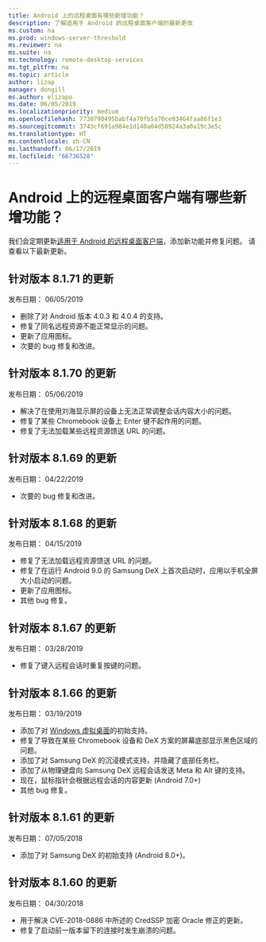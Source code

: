 ```yaml
---
title: Android 上的远程桌面有哪些新增功能？
description: 了解适用于 Android 的远程桌面客户端的最新更改
ms.custom: na
ms.prod: windows-server-threshold
ms.reviewer: na
ms.suite: na
ms.technology: remote-desktop-services
ms.tgt_pltfrm: na
ms.topic: article
author: lizap
manager: dongill
ms.author: elizapo
ms.date: 06/05/2019
ms.localizationpriority: medium
ms.openlocfilehash: 7730790495babf4a70fb5a70ce93464faa86f1e3
ms.sourcegitcommit: 3743cf691a984e1d140a04d50924a3a0a19c3e5c
ms.translationtype: HT
ms.contentlocale: zh-CN
ms.lasthandoff: 06/17/2019
ms.locfileid: "66736528"
---
```

# <a name="whats-new-for-the-remote-desktop-client-on-android"></a>Android 上的远程桌面客户端有哪些新增功能？

我们会定期更新[适用于 Android 的远程桌面客户端](remote-desktop-android.md)，添加新功能并修复问题。 请查看以下最新更新。

## <a name="updates-for-version-8171"></a>针对版本 8.1.71 的更新

发布日期：  06/05/2019

- 删除了对 Android 版本 4.0.3 和 4.0.4 的支持。
- 修复了同名远程资源不能正常显示的问题。
- 更新了应用图标。
- 次要的 bug 修复和改进。

## <a name="updates-for-version-8170"></a>针对版本 8.1.70 的更新

发布日期：  05/06/2019

- 解决了在使用刘海显示屏的设备上无法正常调整会话内容大小的问题。
- 修复了某些 Chromebook 设备上 Enter 键不起作用的问题。
- 修复了无法加载某些远程资源馈送 URL 的问题。

## <a name="updates-for-version-8169"></a>针对版本 8.1.69 的更新

发布日期：  04/22/2019

- 次要的 bug 修复和改进。

## <a name="updates-for-version-8168"></a>针对版本 8.1.68 的更新

发布日期：  04/15/2019

- 修复了无法加载远程资源馈送 URL 的问题。
- 修复了在运行 Android 9.0 的 Samsung DeX 上首次启动时，应用以手机全屏大小启动的问题。
- 更新了应用图标。
- 其他 bug 修复。

## <a name="updates-for-version-8167"></a>针对版本 8.1.67 的更新

发布日期：  03/28/2019

- 修复了键入远程会话时重复按键的问题。

## <a name="updates-for-version-8166"></a>针对版本 8.1.66 的更新

发布日期：  03/19/2019

- 添加了对 [Windows 虚拟桌面](https://aka.ms/wvd)的初始支持。
- 修复了导致在某些 Chromebook 设备和 DeX 方案的屏幕底部显示黑色区域的问题。
- 添加了对 Samsung DeX 的沉浸模式支持，并隐藏了底部任务栏。
- 添加了从物理键盘向 Samsung DeX 远程会话发送 Meta 和 Alt 键的支持。
- 现在，鼠标指针会根据远程会话的内容更新 (Android 7.0+)
- 其他 bug 修复。

## <a name="updates-for-version-8161"></a>针对版本 8.1.61 的更新

发布日期：  07/05/2018

- 添加了对 Samsung DeX 的初始支持 (Android 8.0+)。

## <a name="updates-for-version-8160"></a>针对版本 8.1.60 的更新

发布日期：  04/30/2018

- 用于解决 CVE-2018-0886 中所述的 CredSSP 加密 Oracle 修正的更新。
- 修复了启动前一版本留下的连接时发生崩溃的问题。
